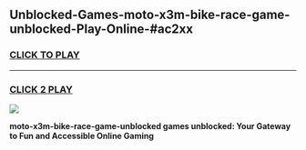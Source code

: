 
## Unblocked-Games-moto-x3m-bike-race-game-unblocked-Play-Online-#ac2xx
<h3>
<a href="https://premium.freeplayer.one?title=moto-x3m-bike-race-game-unblocked&ref=24F">CLICK TO PLAY</a></h3>
<hr>

<h3>
<a href="https://premium.freeplayer.one?title=moto-x3m-bike-race-game-unblocked&ref=24F">CLICK 2 PLAY</a>
  
</h3>

<a href="https://premium.freeplayer.one?title=moto-x3m-bike-race-game-unblocked&ref=24F/"><img src="https://clearcache.store/games.png"></a>


**moto-x3m-bike-race-game-unblocked games unblocked: Your Gateway to Fun and Accessible Online Gaming**

